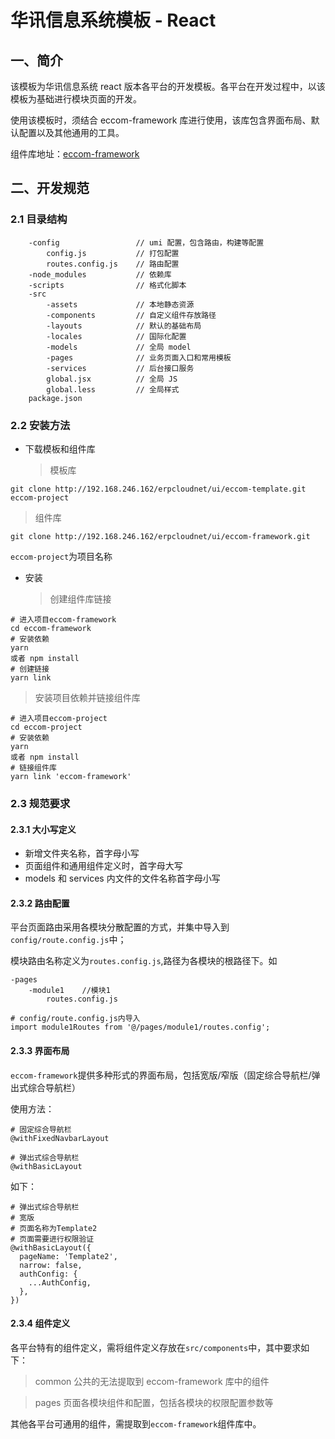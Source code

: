 # 华讯信息系统模板 - React

## 一、简介

该模板为华讯信息系统 react 版本各平台的开发模板。各平台在开发过程中，以该模板为基础进行模块页面的开发。

使用该模板时，须结合 eccom-framework 库进行使用，该库包含界面布局、默认配置以及其他通用的工具。

组件库地址：[eccom-framework](http://192.168.246.162/erpcloudnet/ui/eccom-framework.git)

## 二、开发规范

### 2.1 目录结构

```
    -config                 // umi 配置，包含路由，构建等配置
        config.js           // 打包配置
        routes.config.js    // 路由配置
    -node_modules           // 依赖库
    -scripts                // 格式化脚本
    -src
        -assets             // 本地静态资源
        -components         // 自定义组件存放路径
        -layouts            // 默认的基础布局
        -locales            // 国际化配置
        -models             // 全局 model
        -pages              // 业务页面入口和常用模板
        -services           // 后台接口服务
        global.jsx          // 全局 JS
        global.less         // 全局样式
    package.json
```

### 2.2 安装方法

- 下载模板和组件库
  > 模板库

```
git clone http://192.168.246.162/erpcloudnet/ui/eccom-template.git eccom-project
```

> 组件库

```
git clone http://192.168.246.162/erpcloudnet/ui/eccom-framework.git
```

`eccom-project`为项目名称

- 安装
  > 创建组件库链接

```
# 进入项目eccom-framework
cd eccom-framework
# 安装依赖
yarn
或者 npm install
# 创建链接
yarn link
```

> 安装项目依赖并链接组件库

```
# 进入项目eccom-project
cd eccom-project
# 安装依赖
yarn
或者 npm install
# 链接组件库
yarn link 'eccom-framework'
```

### 2.3 规范要求

#### 2.3.1 大小写定义

- 新增文件夹名称，首字母小写
- 页面组件和通用组件定义时，首字母大写
- models 和 services 内文件的文件名称首字母小写

#### 2.3.2 路由配置

平台页面路由采用各模块分散配置的方式，并集中导入到`config/route.config.js`中；

模块路由名称定义为`routes.config.js`,路径为各模块的根路径下。如

```
-pages
    -module1    //模块1
        routes.config.js
```

```
# config/route.config.js内导入
import module1Routes from '@/pages/module1/routes.config';
```

#### 2.3.3 界面布局

`eccom-framework`提供多种形式的界面布局，包括宽版/窄版（固定综合导航栏/弹出式综合导航栏）

使用方法：

```
# 固定综合导航栏
@withFixedNavbarLayout

# 弹出式综合导航栏
@withBasicLayout
```

如下：

```
# 弹出式综合导航栏
# 宽版
# 页面名称为Template2
# 页面需要进行权限验证
@withBasicLayout({
  pageName: 'Template2',
  narrow: false,
  authConfig: {
    ...AuthConfig,
  },
})
```

#### 2.3.4 组件定义

各平台特有的组件定义，需将组件定义存放在`src/components`中，其中要求如下：

> common 公共的无法提取到 eccom-framework 库中的组件

> pages 页面各模块组件和配置，包括各模块的权限配置参数等

其他各平台可通用的组件，需提取到`eccom-framework`组件库中。
